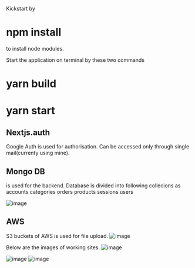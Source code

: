 Kickstart by 
# npm install 
to install node modules.

Start the application on terminal by these two commands
# yarn build

# yarn start

## Nextjs.auth 

Google Auth is used for authorisation. Can be accessed only through single mail(currenty using mine).

## Mongo DB
is used for the backend. Database is divided into following collecions as
accounts categories orders products sessions users



![image](https://github.com/p-H-7/E-Commerce-Admin/assets/82563863/baef56f1-da8c-43df-bd5a-9e9ef0e494da)

## AWS 
S3 buckets of AWS is used for file upload.
![image](https://github.com/p-H-7/E-Commerce-Admin/assets/82563863/40609a7e-f5c3-407e-b452-3dbb9de6ba37)


Below are the images of working sites.
![image](https://github.com/p-H-7/E-Commerce-Admin/assets/82563863/0cd6dc19-60da-4645-afc7-3a892594dde5)

![image](https://github.com/p-H-7/E-Commerce-Admin/assets/82563863/633674a1-6dbc-4e1c-9a76-f5a467822ef2)
![image](https://github.com/p-H-7/E-Commerce-Admin/assets/82563863/c52f8cc1-7e94-462a-abd2-2fffc5043613)
